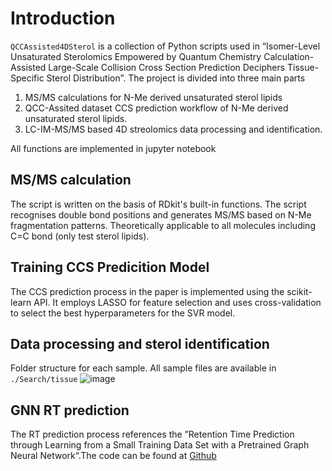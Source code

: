 # Introduction
 `QCCAssisted4DSterol` is a collection of Python scripts used in “Isomer-Level Unsaturated Sterolomics Empowered by Quantum Chemistry Calculation-Assisted Large-Scale Collision Cross Section Prediction Deciphers Tissue-Specific Sterol Distribution”.
 The project is divided into three main parts
1. MS/MS calculations for N-Me derived unsaturated sterol lipids
2. QCC-Assited dataset CCS prediction workflow of N-Me derived unsaturated sterol lipids.
3. LC-IM-MS/MS based 4D streolomics data processing and identification.

All functions are implemented in jupyter notebook
## MS/MS calculation
The script is written on the basis of RDkit's built-in functions. The script  recognises double bond positions and generates MS/MS based on N-Me fragmentation patterns. Theoretically applicable to all molecules including C=C bond  (only test sterol lipids).
## Training CCS Predicition Model
The CCS prediction process in the paper is implemented using the scikit-learn API. It employs LASSO for feature selection and uses cross-validation to select the best hyperparameters for the SVR model.
## Data processing and sterol identification
Folder structure for each sample. All sample files are available in `./Search/tissue`
![image](https://github.com/user-attachments/assets/16e9d8b2-0f82-4096-a42b-b7f88223e5fc)
## GNN RT prediction
The RT prediction process references the ”Retention Time Prediction through Learning from a Small Training Data Set with a Pretrained Graph Neural Network“.The code can be found at [Github](https://github.com/seokhokang/retention_time_gnn/)




